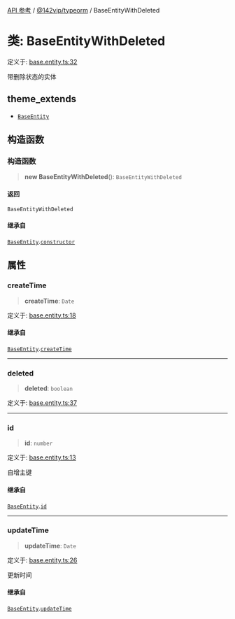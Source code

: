 [API 参考](../../../index.md) / [@142vip/typeorm](../index.md) / BaseEntityWithDeleted

# 类: BaseEntityWithDeleted

定义于: [base.entity.ts:32](https://github.com/142vip/core-x/blob/724c9f80a9f43d7639fb0f15c0381f9ca258849b/packages/typeorm/src/base.entity.ts#L32)

带删除状态的实体

## theme_extends

- [`BaseEntity`](BaseEntity.md)

## 构造函数

### 构造函数

> **new BaseEntityWithDeleted**(): `BaseEntityWithDeleted`

#### 返回

`BaseEntityWithDeleted`

#### 继承自

[`BaseEntity`](BaseEntity.md).[`constructor`](BaseEntity.md#constructor)

## 属性

### createTime

> **createTime**: `Date`

定义于: [base.entity.ts:18](https://github.com/142vip/core-x/blob/724c9f80a9f43d7639fb0f15c0381f9ca258849b/packages/typeorm/src/base.entity.ts#L18)

#### 继承自

[`BaseEntity`](BaseEntity.md).[`createTime`](BaseEntity.md#createtime)

***

### deleted

> **deleted**: `boolean`

定义于: [base.entity.ts:37](https://github.com/142vip/core-x/blob/724c9f80a9f43d7639fb0f15c0381f9ca258849b/packages/typeorm/src/base.entity.ts#L37)

***

### id

> **id**: `number`

定义于: [base.entity.ts:13](https://github.com/142vip/core-x/blob/724c9f80a9f43d7639fb0f15c0381f9ca258849b/packages/typeorm/src/base.entity.ts#L13)

自增主键

#### 继承自

[`BaseEntity`](BaseEntity.md).[`id`](BaseEntity.md#id)

***

### updateTime

> **updateTime**: `Date`

定义于: [base.entity.ts:26](https://github.com/142vip/core-x/blob/724c9f80a9f43d7639fb0f15c0381f9ca258849b/packages/typeorm/src/base.entity.ts#L26)

更新时间

#### 继承自

[`BaseEntity`](BaseEntity.md).[`updateTime`](BaseEntity.md#updatetime)
